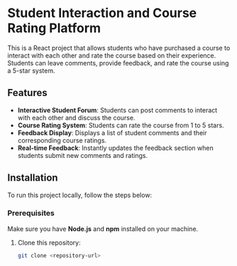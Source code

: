 # Student Interaction and Course Rating Platform

This is a React project that allows students who have purchased a course to interact with each other and rate the course based on their experience. Students can leave comments, provide feedback, and rate the course using a 5-star system.

## Features

- **Interactive Student Forum**: Students can post comments to interact with each other and discuss the course.
- **Course Rating System**: Students can rate the course from 1 to 5 stars.
- **Feedback Display**: Displays a list of student comments and their corresponding course ratings.
- **Real-time Feedback**: Instantly updates the feedback section when students submit new comments and ratings.

## Installation

To run this project locally, follow the steps below:

### Prerequisites

Make sure you have **Node.js** and **npm** installed on your machine.

1. Clone this repository:
   ```bash
   git clone <repository-url>

